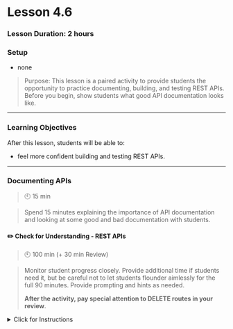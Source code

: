# Lesson 4.6

### Lesson Duration: 2 hours

### Setup

- none

> Purpose: This lesson is a paired activity to provide students the opportunity to practice documenting, building, and testing REST APIs. Before you begin, show students what good API documentation looks like.

---

### Learning Objectives

After this lesson, students will be able to:

- feel more confident building and testing REST APIs.

---

### Documenting APIs

> :clock10: 15 min

> Spend 15 minutes explaining the importance of API documentation and looking at some good and bad documentation with students.

#### :pencil2: Check for Understanding - REST APIs

> :clock10: 100 min (+ 30 min Review)

> Monitor student progress closely. Provide additional time if students need it, but be careful not to let students flounder aimlessly for the full 90 minutes. Provide prompting and hints as needed.
>
> **After the activity, pay special attention to DELETE routes in your review**.

<details> 
  <summary> Click for Instructions </summary>
  
 > For this project, assume that you are building an application for an online gardening store. Work in pairs to complete the activity below. Proactively seek help from your peers and your instructor if you feel stuck.
 
1. Create a database with the following tables and add some additional data:

 <br>
 
 #### Department Table

| id  | department        |
| --- | ----------------- |
| 1   | tools             |
| 2   | edible plants     |
| 3   | non-edible plants |
| 4   | edible seeds      |
| 5   | non-edible seeds  |
| 6   | miscellaneous     |

<br>

#### Product Table

| id  | department_id | name                                | quantity |
| --- | ------------- | ----------------------------------- | -------- |
| 1   | 1             | small shovel                        | 50       |
| 2   | 1             | large shovel                        | 150      |
| 3   | 2             | apple tree sapling                  | 10       |
| 4   | 4             | assorted root vegetable seed packet | 2000     |
| 5   | 5             | geranium seed packet                | 1000     |
| 6   | 2             | sprouted carrots                    | 200      |
| 7   | 6             | large brim gardening hat            | 25       |

<br>

2. Create a route for adding new products (validate the payload format)
3. Create a route for decrementing the quantity of a product by an amount specified in a parameter. Throw a custom error and respond with an appropriate response code if the specified amount is less than the quantity of the product in stock.
4. Create a route to get all products by department. Return all products if the department param is empty/null.
5. Create a route to get a product by id. Throw an error and respond with an appropriate response code if the id does not exist.
6. Create a route to add a new department (validate the payload format)
7. Create a DELETE route to delete products from the product list by id.
8. Test all of your routes thoroughly.

</details>
